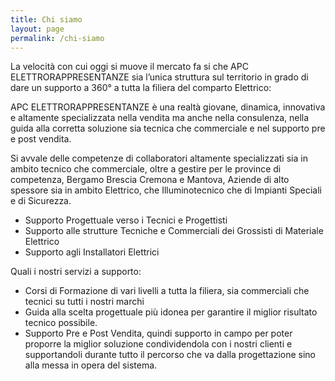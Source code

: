 ```yaml
---
title: Chi siamo
layout: page
permalink: /chi-siamo
---
```

La velocità con cui oggi si muove il mercato fa si che APC ELETTRORAPPRESENTANZE sia l’unica struttura sul territorio in grado di dare un supporto a 360° a tutta la filiera del comparto Elettrico:

APC ELETTRORAPPRESENTANZE è una realtà giovane, dinamica, innovativa e altamente specializzata nella vendita ma anche nella consulenza, nella guida alla corretta soluzione sia tecnica che commerciale e nel supporto pre e post vendita.  

Si avvale delle competenze di collaboratori altamente specializzati sia in ambito tecnico che commerciale, oltre a gestire per le province di competenza, Bergamo Brescia Cremona e Mantova, Aziende di alto spessore sia in ambito Elettrico, che Illuminotecnico che di Impianti Speciali e di Sicurezza.

* Supporto Progettuale verso i Tecnici e Progettisti  
* Supporto alle strutture Tecniche e Commerciali dei Grossisti di Materiale Elettrico  
* Supporto agli Installatori Elettrici  

Quali i nostri servizi a supporto:

* Corsi di Formazione di vari livelli a tutta la filiera, sia commerciali che tecnici su tutti i nostri marchi  
* Guida alla scelta progettuale più idonea per garantire il miglior risultato tecnico possibile.  
* Supporto Pre e Post Vendita, quindi supporto in campo per poter proporre la miglior soluzione condividendola con i nostri clienti e supportandoli durante tutto il percorso che va dalla progettazione sino alla messa in opera del sistema.